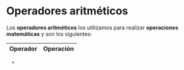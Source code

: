 # Operadores aritméticos


Los **operadores aritméticos** los utilizamos para realizar **operaciones matemáticas** y son los siguientes:

Operador	|	Operación 
------------ 	|	-----------
      +      	
<!--stackedit_data:
eyJoaXN0b3J5IjpbLTIyNTAwOTM2MCwxNjcxMzgzOTQ4LDExOT
A4MDU0ODRdfQ==
-->